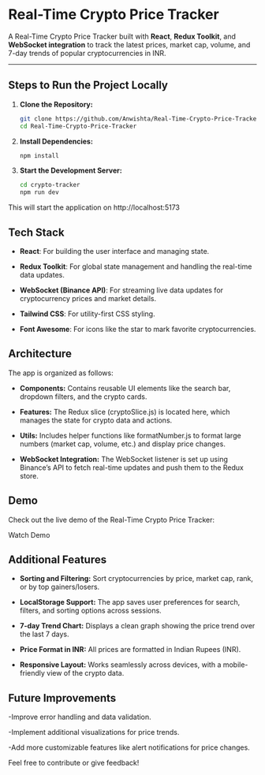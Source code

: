 # Real-Time Crypto Price Tracker

A Real-Time Crypto Price Tracker built with **React**, **Redux Toolkit**, and **WebSocket integration** to track the latest prices, market cap, volume, and 7-day trends of popular cryptocurrencies in INR.

---

## Steps to Run the Project Locally

1. **Clone the Repository:**
   ```bash
   git clone https://github.com/Anwishta/Real-Time-Crypto-Price-Tracker.git
   cd Real-Time-Crypto-Price-Tracker
   ```


2. **Install Dependencies:**
    ```bash
    npm install
    ````

3. **Start the Development Server:**

    ```bash
    cd crypto-tracker
    npm run dev
    ```

This will start the application on http://localhost:5173

## Tech Stack
- **React**: For building the user interface and managing state.

- **Redux Toolkit**: For global state management and handling the real-time data updates.

- **WebSocket (Binance API)**: For streaming live data updates for cryptocurrency prices and market details.

- **Tailwind CSS**: For utility-first CSS styling.

- **Font Awesome**: For icons like the star to mark favorite cryptocurrencies.

## Architecture
The app is organized as follows:

- **Components:** Contains reusable UI elements like the search bar, dropdown filters, and the crypto cards.

- **Features:** The Redux slice (cryptoSlice.js) is located here, which manages the state for crypto data and actions.

- **Utils:** Includes helper functions like formatNumber.js to format large numbers (market cap, volume, etc.) and display price changes.

- **WebSocket Integration:** The WebSocket listener is set up using Binance’s API to fetch real-time updates and push them to the Redux store.

## Demo
Check out the live demo of the Real-Time Crypto Price Tracker:

Watch Demo

## Additional Features
- **Sorting and Filtering:** Sort cryptocurrencies by price, market cap, rank, or by top gainers/losers.

- **LocalStorage Support:** The app saves user preferences for search, filters, and sorting options across sessions.
- **7-day Trend Chart:** Displays a clean graph showing the price trend over the last 7 days.

- **Price Format in INR:** All prices are formatted in Indian Rupees (INR).

- **Responsive Layout:** Works seamlessly across devices, with a mobile-friendly view of the crypto data.

## Future Improvements

-Improve error handling and data validation.

-Implement additional visualizations for price trends.

-Add more customizable features like alert notifications for price changes.

Feel free to contribute or give feedback!
